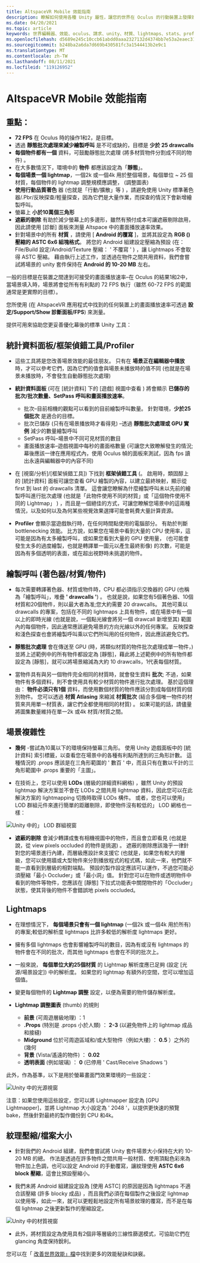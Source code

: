 ```yaml
---
title: AltspaceVR Mobile 效能指南
description: 瞭解如何使用各種 Unity 屬性，讓您的世界在 Oculus 的行動裝置上發揮效能
ms.date: 04/20/2021
ms.topic: article
keywords: 世界編輯器、效能、oculus、請求、unity、材質、lightmaps、stats、profiler、繪製呼叫、altspacevr、上載者
ms.openlocfilehash: d5689e245c10ccb61abdd0aaa2327132d4374bb7e53a2eaec316d991b38378fb
ms.sourcegitcommit: b248ba2a6da7d669b430581fc3a1544413b2e9c1
ms.translationtype: MT
ms.contentlocale: zh-TW
ms.lasthandoff: 08/11/2021
ms.locfileid: "119126952"
---
```

# <a name="altspacevr-mobile-performance-guide"></a>AltspaceVR Mobile 效能指南

## <a name="main-points"></a>**重點：**

* **72 FPS** 在 Oculus 時的操作1和2，是目標。
* 透過 **靜態批次處理來減少繪製呼叫** 是不可或缺的，目標是 **少於 25 drawcalls**
* **每個物件都有一個** 資料，可鼓勵靜態批次處理 (將多材質物件分割成不同的物件) 。
* 在大多數情況下，環境中的 **物件** 都應該設定為「**靜態**」。
* **每個場景一個 lightmap**，一個2k 或一個4k 用於整個場景，每個單位 ~ 25 個材質，每個物件的 lightmap 調整規模應調整， (調整圖表) 
* **使用行動品質著色** 器 (也就是「行動/擴散」等 ) ，請避免使用 Unity 標準著色器/.Pbr/反映探查/輕量探查，因為它們是大量作業，而探查的情況下會新增繪製呼叫。
* 螢幕上 **小於10萬個三角形**
* **遮蔽的剔除** 有助於減少螢幕上的多邊形，雖然有預付成本可讓遮蔽剔除啟用，因此請使用 [診斷] 面板來測量 Altspace 中的畫面播放速率效果。
* 針對場景中的所有 **材質** ，請使用 [ **Android 的覆寫** ]，並將其設定為 **RGB () 壓縮的 ASTC 6x6 組塊格式**。  將您的 Android 組建設定壓縮為預設 (在： File/Build 設定/Android/Texture 壓縮： ' 不覆寫 ' ) ，讓 Lightmaps 不會取得 ASTC 壓縮。  藉由執行上述工作，並透過在物件之間共用資料，我們會嘗試將場景的 unity 套件保持在 **Android 的 10-20 MB** 左右。

一般的目標是在裝置之間達到可接受的畫面播放速率–在 Oculus 的結果1和2中，當場景填入時，場景將會從所有有利點的 72 FPS 執行（雖然 60-72 FPS 的範圍通常是更實際的目標）。

您所使用 (在 AltspaceVR 應用程式中找到的任何裝置上的畫面播放速率可透過 **設定/Support/Show 診斷面板/FPS**) 來測量。

提供可用來協助您更妥善優化幕後的標準 Unity 工具：

## <a name="stats-panelframe-debuggerprofiler"></a>**統計資料面板/框架偵錯工具/Profiler**

* 這些工具將是您改善場景效能的最佳朋友。  只有在 **場景正在編輯器中播放** 時，才可以參考它們，因為它們的值會與場景未播放時的值不同 (也就是在場景未播放時，不會發生自動靜態批次處理) 

* **統計資料面板** (可在 [統計資料] 下的 [遊戲] 視圖中查看 ) 將會顯示 **已儲存的批次/批次數量、SetPass 呼叫和畫面播放速率**。

    * 批次–目前相機的觀點可以看到的目前繪製呼叫數量。  針對環境，**少於25個批次** 是適合的目標。
    * 批次已儲存 (只有在場景播放時才看得見) –透過 **靜態批次處理或 GPU 實例** 減少的數量繪製呼叫
    * SetPass 呼叫–場景中不同可見材質的數目
    * 畫面播放速率–遊戲視圖中每秒的畫面格數量 (可讓您大致瞭解發生的情況;幕後應該一律在應用程式內，使用 Oculus 幀的面板來測試，因為 fps 讀出永遠與編輯器中的內容不同) 

* 在 [視窗/分析]/[框架偵錯工具]) 下找到 **框架偵錯工具** (。  啟用時，類固醇上的 [統計資料] 面板可讓您查看 GPU 繪製的內容，以建立最終映射，顯示從 first 到 last 的 drawcalls 清單。  這會讓您瞭解為什麼繪製呼叫未以先前的繪製呼叫進行批次處理 (也就是「此物件使用不同的材質」或「這個物件使用不同的 Lightmap」 ) ，而且是一個絕佳的方式，可讓您瞭解您場景中的這兩種情況，以及如何以及為何某些視覺效果選擇可能會耗費大量計算資源。

* **Profiler** 會顯示當遊戲執行時，在任何時間點使用的電腦部分。 有助於判斷 bottlenecking 效能。  比方說，如果您在場景中看到大量的 CPU 使用率，這可能是因為有太多繪製呼叫，或如果您看到大量的 GPU 使用量， (也可能會發生太多的過度繪製，也就是轉譯單一圖元以產生最終影像) 的次數，可能是因為有多個透明的表面，或在超出視野時未挑選的物件。

## <a name="draw-calls-shadersmaterialsobjects"></a>**繪製呼叫 (著色器/材質/物件)**

* 每次需要轉譯著色器、材質或物件時，CPU 都必須指示交換器的 GPU (也稱為「繪製呼叫」，堆疊 **' drawcalls '**) 。  也就是說，如果您有5個著色器、10個材質和20個物件，則以最大者為准;您大約需要 20 drawcalls。  其他可乘以 drawcalls 的專案，包括在不同的 lightmaps 上具有物件，或在場景中有一個以上的即時光線 (也就是說，一個點光線會將另一個 drawcall 新增至其) 範圍內的每個物件，因此通常應該避免場景的方向光線以外的任何專案。  反映探查和淺色探查也會將繪製呼叫乘以它們所叫用的任何物件，因此應該避免它們。

* **靜態批次處理** 會在傳送至 GPU (時，將類似材質的物件批次處理成單一物件，) 並將上述範例中的所有物件都設定為 [靜態]，藉此將上述範例中的所有物件都設定為 [靜態]，就可以將場景縮減為大約 10 drawcalls，1代表每個材質。 

* 當物件具有與另一個物件完全相同的材質時，就會發生資料 **批次**; 不過，如果物件有多個資料，則不會使用具有較少材質的物件進行批次處理。  基於這個理由： **物件必須只有1個** 資料，而使用數個材質的物件應該分割成每個材質的個別物件。  您可以透過 **材質 Atlasing** 來縮減 **材質批次** (結合多個唯一物件的材質來共用單一材質表，讓它們全都使用相同的材質) 。  如果可能的話，請儘量將圖集數量維持在單一2k 或4k 材質/材質之間。

## <a name="scene-complexity"></a>**場景複雜性**

* **幾何** -嘗試為10萬以下的環境保持螢幕三角形。  使用 Unity 遊戲面板中的 [統計資料] 索引標籤，以查看您在場景中的各種有利點所達到的三角形計數。  這種情況的 .props 應該是在三角形範圍的 ' 數百 ' 中，而且只有在數以千計的三角形範圍中 .props 重要的「主圖」。 

* 在技術上，您可以使用 **LODs** (層級的詳細資料網格) ，雖然 Unity 的預設 lightmap 解決方案並不會在 LODs 之間共用 lightmap 資料，因此您可以在此解決方案的 lightmapping 切換時取得 LODs 構件。  或者，您也可以使用」 LOD 群組元件來進行簡單的距離剔除，即使物件沒有較低的」 LOD 網格也一樣：

![Unity 中的」 LOD 群組視窗](images/world-building-lod-Group.png)

* **遮蔽的剔除** 會減少轉譯成隻有相機視圖中的物件，而且會立即看見 (也就是說，從 view pixels occluded 的物件是挑選) 。  遮蔽的剔除應該幾乎一律針對您的場景進行內建，而層級應設計來支援它 (也就是，如果您有較大的層級，您可以使用牆或大型物件來分割播放程式的程式碼，如此一來，他們就不能一直看到到層級的相對端點。  預設的製作設定應該可以運作，不過您可能必須壓縮「最小 Occluder」或「最小洞」值。  針對您可以在物件或透明物件中看到的物件等物件，您應該在 [靜態] 下拉式功能表中關閉物件的「Occluder」狀態，使其背後的物件不會錯誤地 pixels occluded。 

## <a name="lightmaps"></a>**Lightmaps**

* 在理想情況下， **每個場景只會有一個 lightmap** (一個2k 或一個4k 用於所有) 的專案;較低的解析度 lightmaps 比許多較低的解析度 lightmaps 更好。
* 擁有多個 lightmaps 也會影響繪製呼叫的數目，因為有或沒有 lightmaps 的物件會在不同的批次，而其他 lightmaps 也會在不同的批次上。
* 一般來說， **每個單位大約25個材質** 的 Lightmap 解析度應已足夠 (設定 [光源/場景設定]) 中的解析度。  如果您的 lightmap 有額外的空間，您可以增加這個值。
* 變更每個物件的 **Lightmap 調整** 設定，以便為需要的物件儲存解析度。 

* **Lightmap 調整圖表** (thumb) 的規則 
    * **前景** (可周遊層級地理) ：1 
    * **.Props** (特別是 .props 小於人類) ： **2-3** (以避免物件上的 lightmap 成品和接縫)  
    * **Midground** 位於可周遊區域和/或大型物件（例如大樓) ： **0.5** ）之外的 (幾何
    * **背景** (Vista/遙遠的物件) ： **0.02** 
    * **透明表面** (例如玻璃) ： **0** (已停用 ' Cast/Receive Shadows ')  

此外，作為基準，以下是用於螢幕畫面門效果環境的一些設定：

![Unity 中的光源視窗](images/world-building-lightmaps.png)

注意：如果您使用這些設定，您可以將 Lightmapper 設定為 [GPU Lightmapper]，並將 Lightmap 大小設定為 ' 2048 '，以提供更快速的預覽 bake，然後針對最終的製作備份到 CPU 和4k。

## <a name="texture-compressionfile-size"></a>**紋理壓縮/檔案大小**

* 針對我們的 Android 組建，我們會嘗試將 Unity 套件場景大小保持在大約 10-20 MB 的總。  作法是透過在許多物件之間共用一般材質、使用頂點色彩來為物件加上色調，也可以設定 Android 的手動覆寫，讓紋理使用 **ASTC 6x6 block 壓縮**，這會比預設壓縮小。

* 我們未將 Android 組建設定設為 [使用 ASTC] 的原因是因為 lightmaps 不適合該壓縮 (許多 blocky 成品) ，而且我們必須在每個製作之後設定 lightmap 以使用等，如此一來，就可以更輕鬆地設定所有場景紋理的覆寫，而不是在每個 lightmap 之後更新製作的壓縮設定。

![Unity 中的材質視窗](images/world-building-texutres.png)

* 此外，將材質設定為使用具有2個非等層級的三線性篩選模式，可協助它們在 glancing 角度保持銳利。

您可以在「 [改善世界效能」檔](improving-performance.md)中找到更多的效能秘訣和訣竅。
